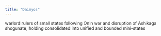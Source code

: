 ```yaml
---
title: "Daimyos"
---
```

warlord rulers of small states following Onin war and disruption of Ashikaga shogunate; holding consolidated into unified and bounded mini-states

